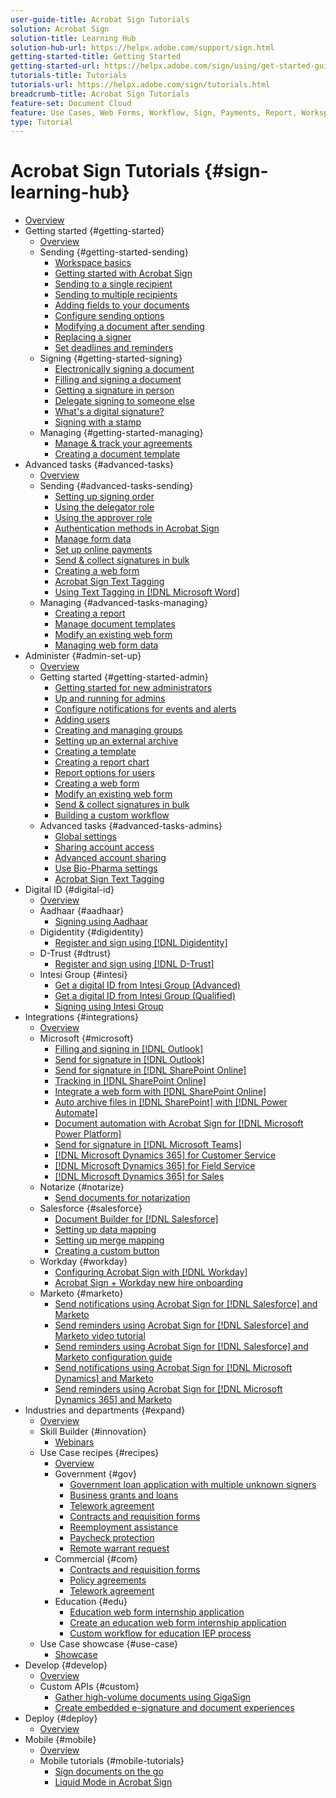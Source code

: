 ```yaml
---
user-guide-title: Acrobat Sign Tutorials
solution: Acrobat Sign
solution-title: Learning Hub
solution-hub-url: https://helpx.adobe.com/support/sign.html
getting-started-title: Getting Started
getting-started-url: https://helpx.adobe.com/sign/using/get-started-guide.html
tutorials-title: Tutorials
tutorials-url: https://helpx.adobe.com/sign/tutorials.html
breadcrumb-title: Acrobat Sign Tutorials
feature-set: Document Cloud
feature: Use Cases, Web Forms, Workflow, Sign, Payments, Report, Workspace, Deadline, Administration, Digital ID, Form, Integrations, Mobile, Skill Builder
type: Tutorial
---
```


# Acrobat Sign Tutorials {#sign-learning-hub}

+ [Overview](overview.md)
+ Getting started {#getting-started}
  + [Overview](sign-beginner-tutorials/beginner-users-overview.md)
  + Sending {#getting-started-sending}
    + [Workspace basics](sign-beginner-tutorials/quick-tour.md)
    +  [Getting started with Acrobat Sign](sign-beginner-tutorials/new-sender.md)
    + [Sending to a single recipient](sign-beginner-tutorials/send-to-single-recipient.md)
    + [Sending to multiple recipients](sign-beginner-tutorials/send-to-multiple-recipients.md)
    + [Adding fields to your documents](sign-beginner-tutorials/adding-fields.md)
    + [Configure sending options](sign-beginner-tutorials/sending-options.md)
    + [Modifying a document after sending](sign-beginner-tutorials/modify-in-flight.md)
    + [Replacing a signer](sign-beginner-tutorials/replace-signer.md)
    + [Set deadlines and reminders](sign-beginner-tutorials/set-deadlines-reminders.md)
  + Signing {#getting-started-signing}
    + [Electronically signing a document](sign-beginner-tutorials/electronically-sign-a-document.md)
    + [Filling and signing a document](sign-beginner-tutorials/fill-and-sign.md)
    + [Getting a signature in person](sign-beginner-tutorials/sign-in-person.md)
    + [Delegate signing to someone else](sign-beginner-tutorials/delegate-signing.md)
    + [What's a digital signature?](sign-beginner-tutorials/sign-with-a-digital-signature.md)
    + [Signing with a stamp](sign-beginner-tutorials/sign-with-a-stamp.md)
  + Managing {#getting-started-managing}
    + [Manage & track your agreements](sign-beginner-tutorials/manage-and-track.md)
    + [Creating a document template](https://experienceleague.adobe.com/docs/document-cloud-learn/sign-learning-hub/admin-set-up/getting-started-admin/create-a-template.html)
+ Advanced tasks {#advanced-tasks}
  + [Overview](sign-advanced-users/advanced-users-overview.md)
  + Sending {#advanced-tasks-sending}
    + [Setting up signing order](sign-advanced-users/setting-up-routing.md)
    + [Using the delegator role](sign-advanced-users/delegate-signature.md)
    + [Using the approver role](sign-advanced-users/add-an-approver.md)
    + [Authentication methods in Acrobat Sign](sign-advanced-users/authentication-methods.md)
    + [Manage form data](sign-advanced-users/manage-form-data.md)
    + [Set up online payments](sign-advanced-users/set-up-online-payments.md)
    + [Send & collect signatures in bulk](https://experienceleague.adobe.com/docs/document-cloud-learn/sign-learning-hub/admin-set-up/getting-started-admin/megasign.html)      
    + [Creating a web form](https://experienceleague.adobe.com/docs/document-cloud-learn/sign-learning-hub/admin-set-up/getting-started-admin/webform.html)
    + [Acrobat Sign Text Tagging](https://experienceleague.adobe.com/docs/document-cloud-learn/sign-learning-hub/admin-set-up/advanced-tasks-admins/adobe-sign-text-tagging.html)
    + [Using Text Tagging in [!DNL Microsoft Word]](sign-advanced-users/text-tagging-word.md)
  + Managing {#advanced-tasks-managing}
    + [Creating a report](sign-advanced-users/creating-a-report.md)
    + [Manage document templates](sign-advanced-users/edit-a-template.md)
    + [Modify an existing web form](sign-advanced-users/modify-webform.md)
    + [Managing web form data](sign-advanced-users/manage-webform-data.md)
+ Administer {#admin-set-up}
  + [Overview](admin/intro-admin-overview.md)
  + Getting started {#getting-started-admin}
    + [Getting started for new administrators](admin/get-started-admin.md)
    + [Up and running for admins](admin/up-and-running-admin.md)
    + [Configure notifications for events and alerts](admin/set-up-shared-events-and-alert.md)
    + [Adding users](admin/add-users-to-your-account.md)
    + [Creating and managing groups](admin/create-and-manage-groups.md)
    + [Setting up an external archive](admin/set-up-your-external-archive.md)
    + [Creating a template](sign-advanced-users/create-a-template.md)
    + [Creating a report chart](admin/create-a-report.md)
    + [Report options for users](admin/report-options.md)
    + [Creating a web form](sign-advanced-users/webform.md)
    + [Modify an existing web form](https://experienceleague.adobe.com/docs/document-cloud-learn/sign-learning-hub/advanced-tasks/advanced-tasks-managing/modify-webform.html)
    + [Send & collect signatures in bulk](sign-advanced-users/megasign.md)
    + [Building a custom workflow](admin/building-a-custom-workflow.md)
  + Advanced tasks {#advanced-tasks-admins}
    + [Global settings](admin/learn-about-global-settings.md)
    + [Sharing account access](admin/share-account-access.md)
    + [Advanced account sharing](admin/advanced-account-sharing.md)
    + [Use Bio-Pharma settings](admin/use-bio-pharma-settings.md)
    + [Acrobat Sign Text Tagging](sign-advanced-users/adobe-sign-text-tagging.md)
+ Digital ID {#digital-id}
  + [Overview](digitalid/digitalid-overview.md)
  + Aadhaar {#aadhaar}
    + [Signing using Aadhaar](digitalid/aadhaar-sign.md)
  + Digidentity {#digidentity}
    + [Register and sign using [!DNL Digidentity]](digitalid/digidentity-sign.md)
  + D-Trust {#dtrust}
    + [Register and sign using [!DNL D-Trust]](digitalid/d-trust.md)
  + Intesi Group {#intesi}
    + [Get a digital ID from Intesi Group (Advanced)](digitalid/intesi-advanced.md)
    + [Get a digital ID from Intesi Group (Qualified)](digitalid/intesi-qualified.md)
    + [Signing using Intesi Group](digitalid/intesi-sign.md)
+ Integrations {#integrations}
  + [Overview](integrations/integrations-overview.md)
  + Microsoft {#microsoft}
    + [Filling and signing in [!DNL Outlook]](integrations/fill-and-sign-doc-microsoft-outlook.md)
    + [Send for signature in [!DNL Outlook]](integrations/send-for-signature-with-outlook.md)
    + [Send for signature in [!DNL SharePoint Online]](integrations/send-for-signature-with-sharepoint-online.md)
    + [Tracking in [!DNL SharePoint Online]](integrations/track-an-agreement-with-sharepoint-online.md)
    + [Integrate a web form with [!DNL SharePoint Online]](integrations/integrate-web-form-sharepoint-online.md)
    + [Auto archive files in [!DNL SharePoint] with [!DNL Power Automate]](integrations/auto-archive-sharepoint-power-automate.md)
    + [Document automation with Acrobat Sign for [!DNL Microsoft Power Platform]](integrations/documentautomation.md)
    + [Send for signature in [!DNL Microsoft Teams]](integrations/adobe-sign-teams-mortgage.md)
    + [[!DNL Microsoft Dynamics 365] for Customer Service](integrations/dynamics-customer-service.md)
    + [[!DNL Microsoft Dynamics 365] for Field Service](integrations/dynamics-field-service.md)
    + [[!DNL Microsoft Dynamics 365] for Sales](integrations/dynamics-sales.md)
  + Notarize {#notarize}
    + [Send documents for notarization](integrations/send-document-notarize.md)
  + Salesforce {#salesforce}
    + [Document Builder for [!DNL Salesforce]](integrations/create-an-agreement-template.md)
    + [Setting up data mapping](integrations/set-up-data-mapping.md)
    + [Setting up merge mapping](integrations/set-up-merging-map.md)
    + [Creating a custom button](integrations/create-a-custom-button.md)
  + Workday {#workday}
    + [Configuring Acrobat Sign with [!DNL Workday]](integrations/workday.md)
    + [Acrobat Sign + Workday new hire onboarding](integrations/acrobat-sign-workday-onboarding.md)
  + Marketo {#marketo}
    + [Send notifications using Acrobat Sign for [!DNL Salesforce] and Marketo](integrations/marketo-salesforce-sms.md)
    + [Send reminders using Acrobat Sign for [!DNL Salesforce] and Marketo video tutorial](integrations/marketo-salesforce-reminder-video.md)
    + [Send reminders using Acrobat Sign for [!DNL Salesforce] and Marketo configuration guide](integrations/marketo-salesforce-reminder.md)
    + [Send notifications using Acrobat Sign for [!DNL Microsoft Dynamics] and Marketo](integrations/marketo-dynamics-sms.md)
    + [Send reminders using Acrobat Sign for [!DNL Microsoft Dynamics 365] and Marketo](integrations/marketo-dynamics-reminder.md)
+ Industries and departments {#expand}
  + [Overview](sign-usecase/expand-inspire-overview.md)
  + Skill Builder {#innovation}
    + [Webinars](sign-usecase/innovation-series.md)
  + Use Case recipes {#recipes}
    + [Overview](sign-usecase/recipes.md)
    + Government {#gov}
      + [Government loan application with multiple unknown signers](sign-usecase/webform-multiple-signers.md)
      + [Business grants and loans](sign-usecase/usecasegovgrants.md)
      + [Telework agreement](sign-usecase/usecasegovtelework.md)
      + [Contracts and requisition forms](sign-usecase/usecasegovcontracts.md)
      + [Reemployment assistance](sign-usecase/usecasegovreemployment.md)
      + [Paycheck protection](sign-usecase/usecasegovpaycheck.md)
      + [Remote warrant request](sign-usecase/usecasegovremote.md)
    + Commercial {#com}
      + [Contracts and requisition forms](sign-usecase/usecasecomcontracts.md)
      + [Policy agreements](sign-usecase/usecasecompolicy.md)
      + [Telework agreement](sign-usecase/usecasecomtelework.md)
    + Education {#edu}
      + [Education web form internship application](sign-usecase/usecase-edu-intern.md)
      + [Create an education web form internship application](sign-usecase/usecase-edu-intern-create.md)
      + [Custom workflow for education IEP process](sign-usecase/usecase-edu-iep.md)
  + Use Case showcase {#use-case}
    + [Showcase](sign-usecase/use-case-showcase.md)
+ Develop {#develop}
  + [Overview](develop/develop-overview.md)
  + Custom APIs {#custom}
    + [Gather high-volume documents using GigaSign](develop/gigasign.md)
    + [Create embedded e-signature and document experiences](develop/embeddedesignature.md)
+ Deploy {#deploy}
  + [Overview](deploy-overview.md)
+ Mobile {#mobile}
  + [Overview](mobile/mobile-overview.md)
  + Mobile tutorials {#mobile-tutorials}
    + [Sign documents on the go](moble/sign-mobile.md)
    + [Liquid Mode in Acrobat Sign](mobile/liquidmode.md)
